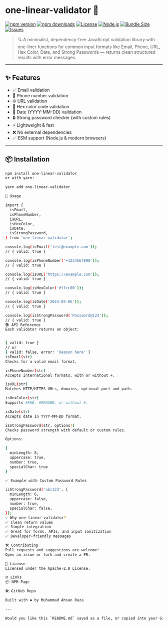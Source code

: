 # one-linear-validator 🧪

[![npm version](https://img.shields.io/npm/v/one-linear-validator.svg)](https://www.npmjs.com/package/one-linear-validator)
[![npm downloads](https://img.shields.io/npm/dm/one-linear-validator.svg)](https://www.npmjs.com/package/one-linear-validator)
[![License](https://img.shields.io/npm/l/one-linear-validator.svg)](https://github.com/MalikAhsan123/one-linear-validator/blob/main/LICENSE)
[![Node.js](https://img.shields.io/node/v/one-linear-validator.svg)](https://nodejs.org/)
[![Bundle Size](https://img.shields.io/bundlephobia/minzip/one-linear-validator)](https://bundlephobia.com/package/one-linear-validator)
[![Issues](https://img.shields.io/github/issues/MalikAhsan123/one-linear-validator)](https://github.com/MalikAhsan123/one-linear-validator/issues)

> 🔍 A minimalist, dependency-free JavaScript validation library with one-liner functions for common input formats like Email, Phone, URL, Hex Color, Date, and Strong Passwords — returns clean structured results with error messages.

---

## ✨ Features

- ✅ Email validation
- 📱 Phone number validation
- 🌐 URL validation
- 🎨 Hex color code validation
- 📅 Date (YYYY-MM-DD) validation
- 🔒 Strong password checker (with custom rules)
- ⚡️ Lightweight & fast
- ❌ No external dependencies
- ✅ ESM support (Node.js & modern browsers)

---

## 📦 Installation

```bash
npm install one-linear-validator
or with yarn:

yarn add one-linear-validator

🚀 Usage

import {
  isEmail,
  isPhoneNumber,
  isURL,
  isHexColor,
  isDate,
  isStrongPassword,
} from 'one-linear-validator';

console.log(isEmail('test@example.com'));
// { valid: true }

console.log(isPhoneNumber('+1234567890'));
// { valid: true }

console.log(isURL('https://example.com'));
// { valid: true }

console.log(isHexColor('#ffcc00'));
// { valid: true }

console.log(isDate('2024-05-06'));
// { valid: true }

console.log(isStrongPassword('Password@123'));
// { valid: true }
📚 API Reference
Each validator returns an object:


{ valid: true } 
// or 
{ valid: false, error: 'Reason here' }
isEmail(str)
Checks for a valid email format.

isPhoneNumber(str)
Accepts international formats, with or without +.

isURL(str)
Matches HTTP/HTTPS URLs, domains, optional port and path.

isHexColor(str)
Supports #RGB, #RRGGBB, or without #.

isDate(str)
Accepts date in YYYY-MM-DD format.

isStrongPassword(str, options?)
Checks password strength with default or custom rules.

Options:

{
  minLength: 8,
  uppercase: true,
  number: true,
  specialChar: true
}

✅ Example with Custom Password Rules

isStrongPassword('abc123', {
  minLength: 6,
  uppercase: false,
  number: true,
  specialChar: false,
});
💡 Why one-linear-validator?
✅ Clean return values
✅ Simple integration
✅ Great for forms, APIs, and input sanitization
✅ Developer-friendly messages

🛠️ Contributing
Pull requests and suggestions are welcome!
Open an issue or fork and create a PR.

📄 License
Licensed under the Apache-2.0 License.

🌐 Links
📦 NPM Page

🛠 GitHub Repo

Built with ❤️ by Muhammad Ahsan Raza

---

Would you like this `README.md` saved as a file, or copied into your GitHub repository automatically using CLI commands?